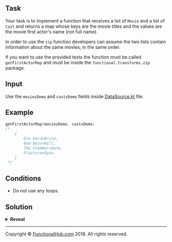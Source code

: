 ## Task

Your task is to implement a function that receives a list of `Movie` and a list of `Cast` and returns a map whose keys are the movie titles and the values are the movie first actor's name (not full name).

In order to use the `zip` function developers can assume the two lists contain information about the same movies, in the same order.

If you want to use the provided tests the function must be called `getFirstActorMap` and must be inside the `functional.transforms.zip` package.

## Input

Use the `moviesDemo` and `castsDemo` fields inside [DataSource.kt](https://github.com/FunctionalKotlin/katas/tree/master/src/main/java/functional/transforms/DataSource.kt) file.

## Example

```kotlin
getFirstActorMap(moviesDemo, castsDemo)
/*
    {
        Die Hard=Bruce, 
        Bad Boys=Will, 
        The Chamber=Gene, 
        Fracture=Ryan
    }
 */
```

## Conditions

* Do not use any loops.

## Solution

<details><summary><strong>Reveal</strong></summary><p>

---
```kotlin
fun getUrlOfLargestBoxArt(list: List<Movie>): String = list.flatMap {
    it.boxArts
}.biggestBoxArt().url

private fun List<BoxArt>.biggestBoxArt(): BoxArt = reduce { acc, boxArt ->
    if (acc.area > boxArt.area) acc
    else boxArt
}

private val BoxArt.area: Int
    get() = height * width
```

</p></details>

---

Copyright © [FunctionalHub.com](http://functionalhub.com) 2018. All rights reserved.